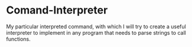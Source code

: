 
# Comand-Interpreter

My particular interpreted command, with which I will try to create a useful interpreter to implement in any program that needs to parse strings to call functions.
